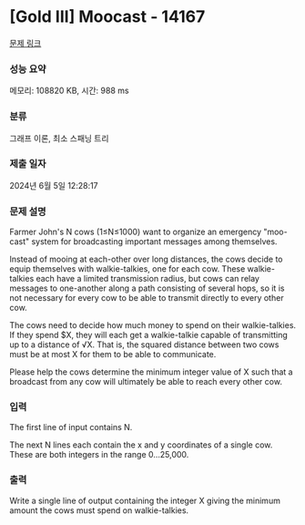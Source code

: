 # [Gold III] Moocast - 14167 

[문제 링크](https://www.acmicpc.net/problem/14167) 

### 성능 요약

메모리: 108820 KB, 시간: 988 ms

### 분류

그래프 이론, 최소 스패닝 트리

### 제출 일자

2024년 6월 5일 12:28:17

### 문제 설명

<p>Farmer John's N cows (1≤N≤1000) want to organize an emergency "moo-cast" system for broadcasting important messages among themselves.</p>

<p>Instead of mooing at each-other over long distances, the cows decide to equip themselves with walkie-talkies, one for each cow. These walkie-talkies each have a limited transmission radius, but cows can relay messages to one-another along a path consisting of several hops, so it is not necessary for every cow to be able to transmit directly to every other cow.</p>

<p>The cows need to decide how much money to spend on their walkie-talkies. If they spend <span>$</span>X, they will each get a walkie-talkie capable of transmitting up to a distance of √X. That is, the squared distance between two cows must be at most X for them to be able to communicate.</p>

<p>Please help the cows determine the minimum integer value of X such that a broadcast from any cow will ultimately be able to reach every other cow.</p>

### 입력 

 <p>The first line of input contains N.</p>

<p>The next N lines each contain the x and y coordinates of a single cow. These are both integers in the range 0…25,000.</p>

### 출력 

 <p>Write a single line of output containing the integer X giving the minimum amount the cows must spend on walkie-talkies.</p>

